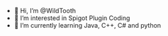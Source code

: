 - 👋 Hi, I’m @WildTooth
- 👀 I’m interested in Spigot Plugin Coding
- 🌱 I’m currently learning Java, C++, C# and python

<!---
WildTooth/WildTooth is a ✨ special ✨ repository because its `README.md` (this file) appears on your GitHub profile.
You can click the Preview link to take a look at your changes.
--->
